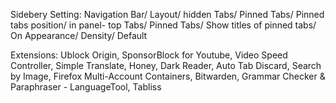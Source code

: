 Sidebery Setting:
  Navigation Bar/ Layout/ hidden
  Tabs/ Pinned Tabs/ Pinned tabs position/ in panel- top
  Tabs/ Pinned Tabs/ Show titles of pinned tabs/ On
  Appearance/ Density/ Default

Extensions:
  Ublock Origin,
  SponsorBlock for Youtube,
  Video Speed Controller,
  Simple Translate,
  Honey,
  Dark Reader,
  Auto Tab Discard,
  Search by Image,
  Firefox Multi-Account Containers,
  Bitwarden,
  Grammar Checker & Paraphraser - LanguageTool,
  Tabliss
